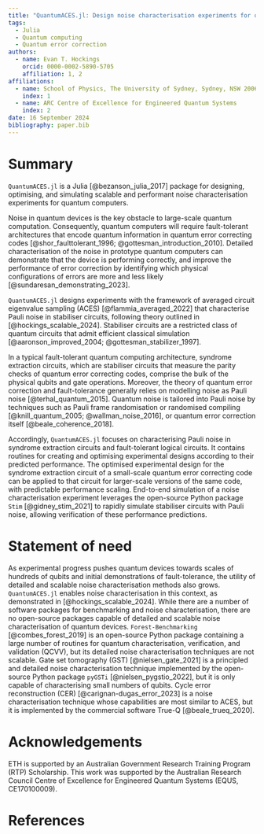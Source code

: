 ```yaml
---
title: "QuantumACES.jl: Design noise characterisation experiments for quantum computers"
tags:
  - Julia
  - Quantum computing
  - Quantum error correction
authors:
  - name: Evan T. Hockings
    orcid: 0000-0002-5890-5705
    affiliation: 1, 2
affiliations:
  - name: School of Physics, The University of Sydney, Sydney, NSW 2006, Australia
    index: 1
  - name: ARC Centre of Excellence for Engineered Quantum Systems
    index: 2
date: 16 September 2024
bibliography: paper.bib
---
```


# Summary

`QuantumACES.jl` is a Julia [@bezanson_julia_2017] package for designing, optimising, and simulating scalable and performant noise characterisation experiments for quantum computers.

Noise in quantum devices is the key obstacle to large-scale quantum computation.
Consequently, quantum computers will require fault-tolerant architectures that encode quantum information in quantum error correcting codes [@shor_faulttolerant_1996; @gottesman_introduction_2010].
Detailed characterisation of the noise in prototype quantum computers can demonstrate that the device is performing correctly, and improve the performance of error correction by identifying which physical configurations of errors are more and less likely [@sundaresan_demonstrating_2023].

`QuantumACES.jl` designs experiments with the framework of averaged circuit eigenvalue sampling (ACES) [@flammia_averaged_2022] that characterise Pauli noise in stabiliser circuits, following theory outlined in [@hockings_scalable_2024].
Stabiliser circuits are a restricted class of quantum circuits that admit efficient classical simulation [@aaronson_improved_2004; @gottesman_stabilizer_1997].

In a typical fault-tolerant quantum computing architecture, syndrome extraction circuits, which are stabiliser circuits that measure the parity checks of quantum error correcting codes, comprise the bulk of the physical qubits and gate operations.
Moreover, the theory of quantum error correction and fault-tolerance generally relies on modelling noise as Pauli noise [@terhal_quantum_2015].
Quantum noise is tailored into Pauli noise by techniques such as Pauli frame randomisation or randomised compiling [@knill_quantum_2005; @wallman_noise_2016], or quantum error correction itself [@beale_coherence_2018].

Accordingly, `QuantumACES.jl` focuses on characterising Pauli noise in syndrome extraction circuits and fault-tolerant logical circuits.
It contains routines for creating and optimising experimental designs according to their predicted performance.
The optimised experimental design for the syndrome extraction circuit of a small-scale quantum error correcting code can be applied to that circuit for larger-scale versions of the same code, with predictable performance scaling.
End-to-end simulation of a noise characterisation experiment leverages the open-source Python package `Stim` [@gidney_stim_2021] to rapidly simulate stabiliser circuits with Pauli noise, allowing verification of these performance predictions.

# Statement of need

As experimental progress pushes quantum devices towards scales of hundreds of qubits and initial demonstrations of fault-tolerance, the utility of detailed and scalable noise characterisation methods also grows.
`QuantumACES.jl` enables noise characterisation in this context, as demonstrated in [@hockings_scalable_2024].
While there are a number of software packages for benchmarking and noise characterisation, there are no open-source packages capable of detailed and scalable noise characterisation of quantum devices.
`Forest-Benchmarking` [@combes_forest_2019] is an open-source Python package containing a large number of routines for quantum characterisation, verification, and validation (QCVV), but its detailed noise characterisation techniques are not scalable.
Gate set tomography (GST) [@nielsen_gate_2021] is a principled and detailed noise characterisation technique implemented by the open-source Python package `pyGSTi` [@nielsen_pygstio_2022], but it is only capable of characterising small numbers of qubits.
Cycle error reconstruction (CER) [@carignan-dugas_error_2023] is a noise characterisation technique whose capabilities are most similar to ACES, but it is implemented by the commercial software True-Q [@beale_trueq_2020].

# Acknowledgements

ETH is supported by an Australian Government Research Training Program (RTP) Scholarship.
This work was supported by the Australian Research Council Centre of Excellence for Engineered Quantum Systems (EQUS, CE170100009).

# References
